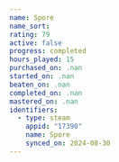 ```yaml
---
name: Spore
name_sort: 
rating: 79
active: false
progress: completed
hours_played: 15
purchased_on: .nan
started_on: .nan
beaten_on: .nan
completed_on: .nan
mastered_on: .nan
identifiers:
  - type: steam
    appid: "17390"
    name: Spore
    synced_on: 2024-08-30
---
```

